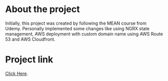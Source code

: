 # About the project
Initially, this project was created by following the MEAN course from Udemy. Personally implemented some changes like using NGRX state management, AWS deployment with custom domain name using AWS Route 53 and AWS Cloudfront. 
# Project link
[Click Here](https://victorlcs.space/).


